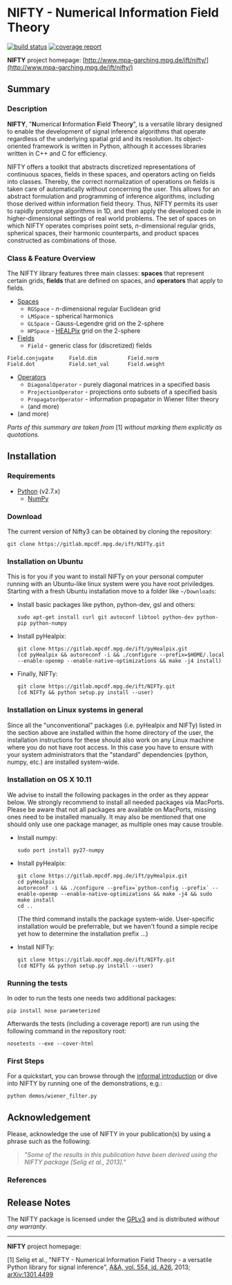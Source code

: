 NIFTY - Numerical Information Field Theory
==========================================
[![build status](https://gitlab.mpcdf.mpg.de/ift/NIFTy/badges/master/build.svg)](https://gitlab.mpcdf.mpg.de/ift/NIFTy/commits/master)
[![coverage report](https://gitlab.mpcdf.mpg.de/ift/NIFTy/badges/master/coverage.svg)](https://gitlab.mpcdf.mpg.de/ift/NIFTy/commits/master)

**NIFTY** project homepage:
[http://www.mpa-garching.mpg.de/ift/nifty/](http://www.mpa-garching.mpg.de/ift/nifty/)

Summary
-------

### Description

**NIFTY**, "**N**umerical **I**nformation **F**ield **T**heor<strong>y</strong>", is
a versatile library designed to enable the development of signal
inference algorithms that operate regardless of the underlying spatial
grid and its resolution. Its object-oriented framework is written in
Python, although it accesses libraries written in C++ and C for
efficiency.

NIFTY offers a toolkit that abstracts discretized representations of
continuous spaces, fields in these spaces, and operators acting on
fields into classes. Thereby, the correct normalization of operations on
fields is taken care of automatically without concerning the user. This
allows for an abstract formulation and programming of inference
algorithms, including those derived within information field theory.
Thus, NIFTY permits its user to rapidly prototype algorithms in 1D, and
then apply the developed code in higher-dimensional settings of real
world problems. The set of spaces on which NIFTY operates comprises
point sets, *n*-dimensional regular grids, spherical spaces, their
harmonic counterparts, and product spaces constructed as combinations of
those.

### Class & Feature Overview

The NIFTY library features three main classes: **spaces** that represent
certain grids, **fields** that are defined on spaces, and **operators**
that apply to fields.

-   [Spaces](http://www.mpa-garching.mpg.de/ift/nifty/space.html)
    -   `RGSpace` - *n*-dimensional regular Euclidean grid
    -   `LMSpace` - spherical harmonics
    -   `GLSpace` - Gauss-Legendre grid on the 2-sphere
    -   `HPSpace` - [HEALPix](http://sourceforge.net/projects/healpix/)
        grid on the 2-sphere
-   [Fields](http://www.mpa-garching.mpg.de/ift/nifty/field.html)
    -   `Field` - generic class for (discretized) fields

<!-- -->

    Field.conjugate     Field.dim          Field.norm
    Field.dot           Field.set_val      Field.weight

-   [Operators](http://www.mpa-garching.mpg.de/ift/nifty/operator.html)
    -   `DiagonalOperator` - purely diagonal matrices in a specified
        basis
    -   `ProjectionOperator` - projections onto subsets of a specified
        basis
    -   `PropagatorOperator` - information propagator in Wiener filter
        theory
    -   (and more)
-   (and more)

*Parts of this summary are taken from* [1] *without marking them
explicitly as quotations.*

Installation
------------

### Requirements

-   [Python](http://www.python.org/) (v2.7.x)
    -   [NumPy](http://www.numpy.org/)

### Download

The current version of Nifty3 can be obtained by cloning the repository:

    git clone https://gitlab.mpcdf.mpg.de/ift/NIFTy.git

### Installation on Ubuntu

This is for you if you want to install NIFTy on your personal computer
running with an Ubuntu-like linux system were you have root priviledges.
Starting with a fresh Ubuntu installation move to a folder like
`~/Downloads`:

-   Install basic packages like python, python-dev, gsl and others:

        sudo apt-get install curl git autoconf libtool python-dev python-pip python-numpy

-   Install pyHealpix:

        git clone https://gitlab.mpcdf.mpg.de/ift/pyHealpix.git
        (cd pyHealpix && autoreconf -i && ./configure --prefix=$HOME/.local --enable-openmp --enable-native-optimizations && make -j4 install)

-   Finally, NIFTy:

        git clone https://gitlab.mpcdf.mpg.de/ift/NIFTy.git
        (cd NIFTy && python setup.py install --user)

### Installation on Linux systems in general

Since all the "unconventional" packages (i.e. pyHealpix and NIFTy) listed in the
section above are installed
within the home directory of the user, the installation instructions for these
should also work on any Linux machine where you do not have root access.
In this case you have to ensure with your system administrators that the
"standard" dependencies (python, numpy, etc.) are installed system-wide.

### Installation on OS X 10.11

We advise to install the following packages in the order as they appear
below. We strongly recommend to install all needed packages via
MacPorts. Please be aware that not all packages are available on
MacPorts, missing ones need to be installed manually. It may also be
mentioned that one should only use one package manager, as multiple ones
may cause trouble.

-   Install numpy:

        sudo port install py27-numpy

-   Install pyHealpix:

        git clone https://gitlab.mpcdf.mpg.de/ift/pyHealpix.git
        cd pyHealpix
        autoreconf -i && ./configure --prefix=`python-config --prefix` --enable-openmp --enable-native-optimizations && make -j4 && sudo make install
        cd ..

    (The third command installs the package system-wide. User-specific
    installation would be preferrable, but we haven't found a simple recipe yet
    how to determine the installation prefix ...)

-   Install NIFTy:

        git clone https://gitlab.mpcdf.mpg.de/ift/NIFTy.git
        (cd NIFTy && python setup.py install --user)

### Running the tests

In oder to run the tests one needs two additional packages:

    pip install nose parameterized

Afterwards the tests (including a coverage report) are run using the following
command in the repository root:

    nosetests --exe --cover-html


### First Steps

For a quickstart, you can browse through the [informal
introduction](http://www.mpa-garching.mpg.de/ift/nifty/start.html) or
dive into NIFTY by running one of the demonstrations, e.g.:

    python demos/wiener_filter.py

Acknowledgement
---------------

Please, acknowledge the use of NIFTY in your publication(s) by using a
phrase such as the following:

> *"Some of the results in this publication have been derived using the
> NIFTY package [Selig et al., 2013]."*

### References

Release Notes
-------------

The NIFTY package is licensed under the
[GPLv3](http://www.gnu.org/licenses/gpl.html) and is distributed
*without any warranty*.

* * * * *

**NIFTY** project homepage:
[](http://www.mpa-garching.mpg.de/ift/nifty/)

[1] Selig et al., "NIFTY - Numerical Information Field Theory - a
versatile Python library for signal inference", [A&A, vol. 554, id.
A26](http://dx.doi.org/10.1051/0004-6361/201321236), 2013;
[arXiv:1301.4499](http://www.arxiv.org/abs/1301.4499)

